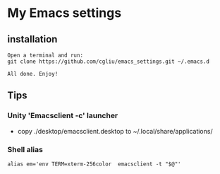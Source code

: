 # My Emacs settings
## installation
    Open a terminal and run:
    git clone https://github.com/cgliu/emacs_settings.git ~/.emacs.d

    All done. Enjoy!

## Tips
### Unity 'Emacsclient -c' launcher
   - copy ./desktop/emacsclient.desktop to
     ~/.local/share/applications/

### Shell alias
    alias em='env TERM=xterm-256color  emacsclient -t "$@"'
